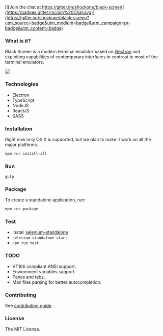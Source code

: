 [![Join the chat at https://gitter.im/shockone/black-screen](https://badges.gitter.im/Join%20Chat.svg)](https://gitter.im/shockone/black-screen?utm_source=badge&utm_medium=badge&utm_campaign=pr-badge&utm_content=badge)

### What is it?

Black Screen is a modern terminal emulator based on [Electron](http://electron.atom.io/) and exploiting
capabilities of contemporary interfaces in contrast to most of the terminal emulators.

![](https://dl.dropboxusercontent.com/spa/dlqheu39w0arg9q/ucvbthot.png)

### Technologies

* Electron
* TypeScript
* NodeJS
* ReactJS
* SASS

### Installation

Right now only OS X is supported, but we plan to make it work on all the major platforms.

```bash
npm run install-all
```

### Run

```bash
gulp
```

### Package

To create a standalone application, run:

```bash
npm run package
```

### Test

* Install [selenium-standalone](https://github.com/vvo/selenium-standalone)
* `selenium-standalone start`
* `npm run test`

### TODO

* VT100 compliant ANSI support.
* Environment variables support.
* Panes and tabs.
* Man files parsing for better autocompletion.

### Contributing

See [contributing guide](https://github.com/shockone/black-screen/CONTRIBUTING.md).

### License

The MIT License.
